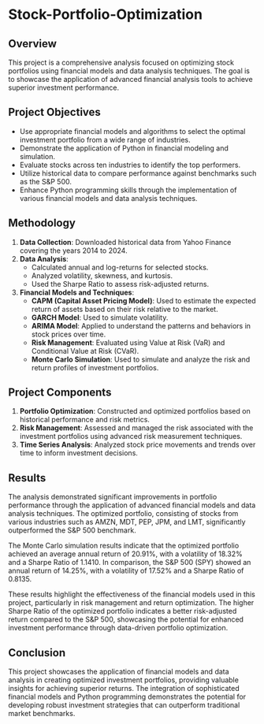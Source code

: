 # Stock-Portfolio-Optimization

## Overview
This project is a comprehensive analysis focused on optimizing stock portfolios using financial models and data analysis techniques. The goal is to showcase the application of advanced financial analysis tools to achieve superior investment performance.

## Project Objectives
- Use appropriate financial models and algorithms to select the optimal investment portfolio from a wide range of industries.
- Demonstrate the application of Python in financial modeling and simulation.
- Evaluate stocks across ten industries to identify the top performers.
- Utilize historical data to compare performance against benchmarks such as the S&P 500.
- Enhance Python programming skills through the implementation of various financial models and data analysis techniques.

## Methodology
1. **Data Collection**: Downloaded historical data from Yahoo Finance covering the years 2014 to 2024.
2. **Data Analysis**:
   - Calculated annual and log-returns for selected stocks.
   - Analyzed volatility, skewness, and kurtosis.
   - Used the Sharpe Ratio to assess risk-adjusted returns.
3. **Financial Models and Techniques**:
   - **CAPM (Capital Asset Pricing Model)**: Used to estimate the expected return of assets based on their risk relative to the market.
   - **GARCH Model**: Used to simulate volatility.
   - **ARIMA Model**: Applied to understand the patterns and behaviors in stock prices over time.
   - **Risk Management**: Evaluated using Value at Risk (VaR) and Conditional Value at Risk (CVaR).
   - **Monte Carlo Simulation**: Used to simulate and analyze the risk and return profiles of investment portfolios.

## Project Components
1. **Portfolio Optimization**: Constructed and optimized portfolios based on historical performance and risk metrics.
2. **Risk Management**: Assessed and managed the risk associated with the investment portfolios using advanced risk measurement techniques.
3. **Time Series Analysis**: Analyzed stock price movements and trends over time to inform investment decisions.

## Results
The analysis demonstrated significant improvements in portfolio performance through the application of advanced financial models and data analysis techniques. The optimized portfolio, consisting of stocks from various industries such as AMZN, MDT, PEP, JPM, and LMT, significantly outperformed the S&P 500 benchmark.

The Monte Carlo simulation results indicate that the optimized portfolio achieved an average annual return of 20.91%, with a volatility of 18.32% and a Sharpe Ratio of 1.1410. In comparison, the S&P 500 (SPY) showed an annual return of 14.25%, with a volatility of 17.52% and a Sharpe Ratio of 0.8135.

These results highlight the effectiveness of the financial models used in this project, particularly in risk management and return optimization. The higher Sharpe Ratio of the optimized portfolio indicates a better risk-adjusted return compared to the S&P 500, showcasing the potential for enhanced investment performance through data-driven portfolio optimization.

## Conclusion
This project showcases the application of financial models and data analysis in creating optimized investment portfolios, providing valuable insights for achieving superior returns. The integration of sophisticated financial models and Python programming demonstrates the potential for developing robust investment strategies that can outperform traditional market benchmarks.
